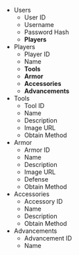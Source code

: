 - Users
  - User ID
  - Username
  - Password Hash
  - **Players**
- Players
  - Player ID
  - Name
  - **Tools**
  - **Armor**
  - **Accessories**
  - **Advancements**
- Tools
  - Tool ID
  - Name
  - Description
  - Image URL
  - Obtain Method
- Armor
  - Armor ID
  - Name
  - Description
  - Image URL
  - Defense
  - Obtain Method
- Accessories
  - Accessory ID
  - Name
  - Description
  - Obtain Method
- Advancements
  - Advancement ID
  - Name
